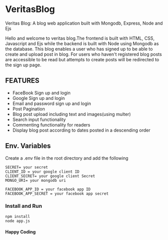 # VeritasBlog
Veritas Blog: A blog web application built with Mongodb, Express, Node and Ejs

  Hello and welcome to veritas blog.The frontend is built with HTML, CSS, Javascript and Ejs while the backend is built with Node using Mongodb as the database. This blog enables a user who has signed up to be able to create and upload post in blog. For users who haven't registered blog posts are accessible to be read but attempts to create posts will be redirected to the sign up page. 
  

## FEATURES
- FaceBook Sign up and login 
- Google Sign up and login 
- Email and password sign up and login 
- Post Pagination
- Blog post upload including text and images(using multer)
- Search input functionality
- Commenting functionality for readers
- Display blog post according to dates posted in a descending order

## Env. Variables
Create a .env file in the root directory and add the following

```
SECRET= your secret
CLIENT_ID = your google client ID
CLIENT_SECRET= your google client Secret
MONGO_URI= your mongodb uri

FACEBOOK_APP_ID = your facebook app ID
FACEBOOK_APP_SECRET = your facebook app secret
```

### Install and Run
```
npm install
node app.js
```

#### Happy Coding

